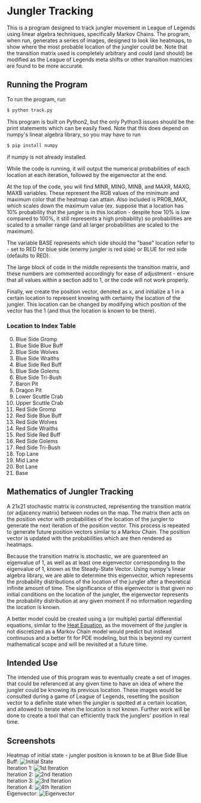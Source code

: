 # Jungler Tracking

This is a program designed to track jungler movement in League of Legends using linear algebra techniques, specifically Markov Chains.  The program, when run, generates a series of images, designed to look like heatmaps, to show where the most probable location of the jungler could be.  Note that the transition matrix used is completely arbitrary and could (and should) be modified as the League of Legends meta shifts or other transition matricies are found to be more accurate.

## Running the Program
To run the program, run

```bash
$ python track.py
```

This program is built on Python2, but the only Python3 issues should be the print statements which can be easily fixed.  Note that this does depend on numpy's linear algebra library, so you may have to run

```bash
$ pip install numpy
```
if numpy is not already installed.

While the code is running, it will output the numerical probabilities of each location at each iteration, followed by the eigenvector at the end.

At the top of the code, you will find MINR, MING, MINB, and MAXR, MAXG, MAXB variables.  These represent the RGB values of the minimum and maximum color that the heatmap can attain.  Also included is PROB_MAX, which scales down the maximum value (ex. suppose that a location has 10% probability that the jungler is in this location - despite how 10% is low compared to 100%, it still represents a high probability) so probabilities are scaled to a smaller range (and all larger probabilities are scaled to the maximum).

The variable BASE represents which side should the "base" location refer to - set to RED for blue side (enemy jungler is red side) or BLUE for red side (defaults to RED).

The large block of code in the middle represents the transition matrix, and these numbers are commented accordingly for ease of adjustment - ensure that all values within a section add to 1, or the code will not work properly.

Finally, we create the position vector, denoted as x, and initialize a 1 in a certain location to represent knowing with certainty the location of the jungler.  This location can be changed by modifying which position of the vector has the 1 (and thus the location is known to be there).

### Location to Index Table
0. Blue Side Gromp
1. Blue Side Blue Buff
2. Blue Side Wolves
3. Blue Side Wraiths
4. Blue Side Red Buff
5. Blue Side Golems
6. Blue Side Tri-Bush
7. Baron Pit
8. Dragon Pit
9. Lower Scuttle Crab
10. Upper Scuttle Crab
11. Red Side Gromp
12. Red Side Blue Buff
13. Red Side Wolves
14. Red Side Wraiths
15. Red Side Red Buff
16. Red Side Golems
17. Red Side Tri-Bush
18. Top Lane
19. Mid Lane
20. Bot Lane
21. Base

## Mathematics of Jungler Tracking
A 21x21 stochastic matrix is constructed, representing the transition matrix (or adjacency matrix) between nodes on the map.  The matrix then acts on the position vector with probabilities of the location of the jungler to generate the next iteration of the position vector.  This process is repeated to generate future position vectors similar to a Markov Chain.  The position vector is updated with the probabilities which are then rendered as heatmaps.

Because the transition matrix is stochastic, we are guarenteed an eigenvalue of 1, as well as at least one eigenvector corresponding to the eigenvalue of 1, known as the Steady-State Vector.  Using numpy's linear algebra library, we are able to determine this eigenvector, which represents the probability distributions of the location of the jungler after a theoretical infinite amount of time.  The significance of this eigenvector is that given no initial conditions on the location of the jungler, the eigenvector represents the probability distribution at any given moment if no information regarding the location is known.

A better model could be created using a (or multiple) partial differential equations, similar to the [Heat Equation](https://en.wikipedia.org/wiki/Heat_equation), as the movement of the jungler is not discretized as a Markov Chain model would predict but instead continuous and a better fit for PDE modeling, but this is beyond my current mathematical scope and will be revisited at a future time.

## Intended Use
The intended use of this program was to eventually create a set of images that could be referenced at any given time to have an idea of where the jungler could be knowing its previous location.  These images would be consulted during a game of League of Legends, resetting the position vector to a definite state when the jungler is spotted at a certain location, and allowed to iterate when the location is not known.  Further work will be done to create a tool that can efficiently track the junglers' position in real time.

## Screenshots

Heatmap of initial state - jungler position is known to be at Blue Side Blue Buff:
![Initial State](screenshots/minimap0.png?raw=true "Initial heatmap - jungler position known to be at Blue Side Blue Buff")
<br />Iteration 1:
![1st Iteration](screenshots/minimap1.png?raw=true "Heatmap after 1 iteration")
<br />Iteration 2:
![2nd Iteration](screenshots/minimap2.png?raw=true "Heatmap after 2 iterations")
<br />Iteration 3:
![3rd Iteration](screenshots/minimap3.png?raw=true "Heatmap after 3 iterations")
<br />Iteration 4:
![4th Iteration](screenshots/minimap4.png?raw=true "Heatmap after 4 iterations")
<br />Eigenvector:
![Eigenvector](screenshots/eigenvector.png?raw=true "Eigenvector Heatmap")
